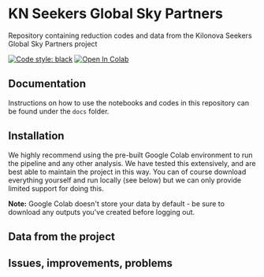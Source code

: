 # KN Seekers Global Sky Partners
Repository containing reduction codes and data from the Kilonova Seekers Global Sky Partners project

[![Code style: black](https://img.shields.io/badge/code%20style-black-000000.svg)](https://github.com/psf/black)
<a target="_blank" href="https://colab.research.google.com/github/GOTO-OBS/knseekers-lco/blob/main/notebooks/setup.ipynb"><img src="https://colab.research.google.com/assets/colab-badge.svg" alt="Open In Colab"/></a>

## Documentation
Instructions on how to use the notebooks and codes in this repository can be found under the `docs` folder.

## Installation
We highly recommend using the pre-built Google Colab environment to run the pipeline and any other analysis. We have tested this extensively, and are best able to maintain the project in this way. You can of course download everything yourself and run locally (see below) but we can only provide limited support for doing this.

**Note:** Google Colab doesn't store your data by default - be sure to download any outputs you've created before logging out.


## Data from the project

## Issues, improvements, problems

